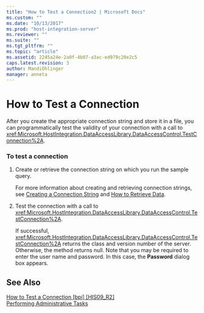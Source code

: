 ```yaml
---
title: "How to Test a Connection2 | Microsoft Docs"
ms.custom: ""
ms.date: "10/13/2017"
ms.prod: "host-integration-server"
ms.reviewer: ""
ms.suite: ""
ms.tgt_pltfrm: ""
ms.topic: "article"
ms.assetid: 2245a24e-2a0f-4b07-a3ac-ed979c20e2c5
caps.latest.revision: 3
author: MandiOhlinger
manager: anneta
---
```

# How to Test a Connection
After you create the appropriate connection string and store it in a file, you can programmatically test the validity of your connection with a call to <xref:Microsoft.HostIntegration.DataAccessLibrary.DataAccessControl.TestConnection%2A>.  
  
### To test a connection  
  
1.  Create or retrieve the connection string on which you run the sample query.  
  
     For more information about creating and retrieving connection strings, see [Creating a Connection String](../core/creating-a-connection-string.md) and [How to Retrieve Data](../core/how-to-retrieve-data.md).  
  
2.  Test the connection with a call to <xref:Microsoft.HostIntegration.DataAccessLibrary.DataAccessControl.TestConnection%2A>.  
  
     If successful, <xref:Microsoft.HostIntegration.DataAccessLibrary.DataAccessControl.TestConnection%2A> returns the class and version number of the server. Otherwise, the method returns null. Note that you may be required to enter the user name and password. In this case, the **Password** dialog box appears.  
  
## See Also  
 [How to Test a Connection &#91;bpi&#93; &#91;HIS09_R2&#93;](http://msdn.microsoft.com/en-us/24e38852-f235-4cfe-ae18-9b6faf8fce51)   
 [Performing Administrative Tasks](../core/performing-administrative-tasks.md)